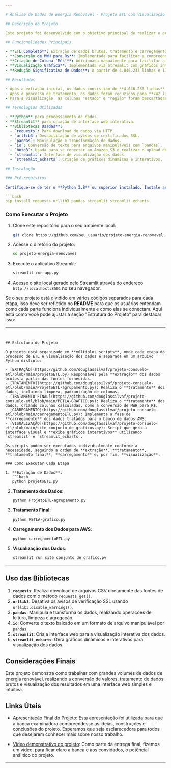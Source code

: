 ```yaml
---

# Análise de Dados de Energia Renovável - Projeto ETL com Visualização

## Descrição do Projeto

Este projeto foi desenvolvido com o objetivo principal de realizar o processo de **Extração, Transformação e Carregamento (ETL)** de dados relacionados à geração e consumo de energia renovável. Posteriormente, foi estendida a funcionalidade de visualização dos dados através de um site criado com **Streamlit**. Os dados foram obtidos a partir de fontes abertas fornecidas pelo ONS (Operador Nacional do Sistema Elétrico) e processados para permitir análises mais eficientes e uma visualização clara dos resultados.

## Funcionalidades Principais

- **ETL Completo**: Extração de dados brutos, tratamento e carregamento em banco de dados AWS.
- **Conversão de MWH para R$**: Implementada para facilitar a compreensão dos custos energéticos.
- **Criação de Coluna 'Mês'**: Adicionada manualmente para facilitar a análise temporal dos dados.
- **Visualização Gráfica**: Implementada via Streamlit com gráficos interativos utilizando a biblioteca `streamlit_echarts`.
- **Redução Significativa de Dados**: A partir de 4.046.233 linhas e 13 colunas para 41 linhas e 4 colunas após limpeza e tratamento.

## Resultados

- Após a extração inicial, os dados consistiam de **4.046.233 linhas** e **13 colunas**.
- Após o processo de tratamento, os dados foram reduzidos para **742 linhas** e **5 colunas**.
- Para a visualização, as colunas "estado" e "região" foram descartadas, resultando em uma tabela final de **41 linhas** e **4 colunas** com a adição de uma nova coluna calculada em partes por milhão (ppm).

## Tecnologias Utilizadas

- **Python** para processamento de dados.
- **Streamlit** para criação de interface web interativa.
- **Bibliotecas Usadas**:
  - `requests`: Para download de dados via HTTP.
  - `urllib3`: Desabilitação de avisos de certificados SSL.
  - `pandas`: Manipulação e transformação de dados.
  - `io`: Conversão de texto para arquivos manipuláveis com `pandas`.
  - `boto3`: Usada para se conectar ao Amazon S3 e realizar o upload do arquivo especificado para o bucket escolhido..
  - `streamlit`: Interface de visualização dos dados.
  - `streamlit_echarts`: Criação de gráficos dinâmicos e interativos.

## Instalação

### Pré-requisitos

Certifique-se de ter o **Python 3.8** ou superior instalado. Instale as dependências necessárias executando o seguinte comando:

```bash
pip install requests urllib3 pandas streamlit streamlit_echarts
```

### Como Executar o Projeto

1. Clone este repositório para o seu ambiente local:
   ```bash
   git clone https://github.com/seu_usuario/projeto-energia-renovavel.git
   ```
2. Acesse o diretório do projeto:
   ```bash
   cd projeto-energia-renovavel
   ```
3. Execute o aplicativo Streamlit:
   ```bash
   streamlit run app.py
   ```

4. Acesse o site local gerado pelo Streamlit através do endereço `http://localhost:8501` no seu navegador.

Se o seu projeto está dividido em vários códigos separados para cada etapa, isso deve ser refletido no **README** para que os usuários entendam como cada parte funciona individualmente e como elas se conectam. Aqui está como você pode ajustar a seção "Estrutura do Projeto" para destacar isso:

---
```


## Estrutura do Projeto

O projeto está organizado em **múltiplos scripts**, onde cada etapa do processo de ETL e visualização dos dados é separada em um arquivo Python distinto:

- [EXTRAÇÃO](https://github.com/douglassilvaf/projeto-consuelo-etl/blob/main/projetoETL.py) Responsável pela **extração** dos dados brutos a partir das fontes fornecidas.
- [TRATAMENTO](https://github.com/douglassilvaf/projeto-consuelo-etl/blob/main/ProjetoETL-agrupamento.py): Realiza o **tratamento** dos dados, incluindo limpeza, padronização de colunas.
- [TRATAMENTO FINAL](https://github.com/douglassilvaf/projeto-consuelo-etl/blob/main/PETLA-GRAFICO.py): Realiza o **tratamento** dos dados, criando colunas calculadas, como a conversão de MWH para R$.
- [CARREGAMENTO](https://github.com/douglassilvaf/projeto-consuelo-etl/blob/main/carregamentoETL.py): Implementa a fase de **carregamento** dos dados tratados para o banco de dados AWS.
- [VISUALIZAÇÃO](https://github.com/douglassilvaf/projeto-consuelo-etl/blob/main/site_conjunto_de_graficos.py): Script que gera a interface visual e **exibe gráficos interativos** utilizando `streamlit` e `streamlit_echarts`.

Os scripts podem ser executados individualmente conforme a necessidade, seguindo a ordem de **extração**, **tratamento**, **tratamento final**, **carregamento** e, por fim, **visualização**.

### Como Executar Cada Etapa

1. **Extração de Dados**:
   ```bash
   python projetoETL.py
   ```
2. **Tratamento dos Dados**:
   ```bash
   python ProjetoETL-agrupamento.py
   ```
2. **Tratamento Final**:
   ```bash
   python PETLA-grafico.py
   ```
3. **Carregamento dos Dados para AWS**:
   ```bash
   python carregamentoETL.py
   ```
4. **Visualização dos Dados**:
   ```bash
   streamlit run site_conjunto_de_grafico.py
   ```

---

## Uso das Bibliotecas

1. **`requests`**: Realiza download de arquivos CSV diretamente das fontes de dados com o método `requests.get()`.
2. **`urllib3`**: Desativa os avisos de verificação SSL usando `urllib3.disable_warnings()`.
3. **`pandas`**: Manipula e transforma os dados, realizando operações de leitura, limpeza e agregação.
4. **`io`**: Converte o texto baixado em um formato de arquivo manipulável por `pandas`.
5. **`streamlit`**: Cria a interface web para a visualização interativa dos dados.
6. **`streamlit_echarts`**: Gera gráficos dinâmicos e interativos para visualização dos dados.

## Considerações Finais

Este projeto demonstra como trabalhar com grandes volumes de dados de energia renovável, realizando a conversão de valores, tratamento de dados brutos e visualização dos resultados em uma interface web simples e intuitiva.

## Links Úteis 

- [Apresentação Final do Projeto](https://docs.google.com/presentation/d/1XfqIwe0AOSuTt2DtdIf80cUxrfXfACrO/edit?usp=sharing&ouid=112145815139864101088&rtpof=true&sd=true): Esta apresentação foi utilizada para que a banca examinadora compreendesse as ideias, construções e conclusões do projeto. Esperamos que seja esclarecedora para todos que desejarem conhecer mais sobre nosso trabalho.

- [Video demonstrativo do projeto](https://drive.google.com/file/d/1xf-ABFe0pCWcwtSlXMC6V9RMIRgdN88R/view?usp=sharing): Como parte da entrega final, fizemos um vídeo, para ficar claro a banca e aos convidados, o potêncial análitico do projeto.

---
